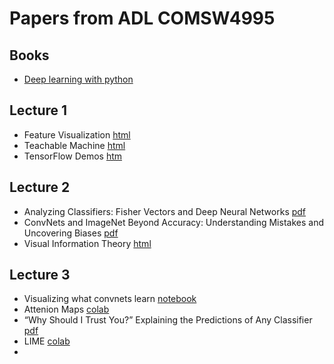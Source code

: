 # Papers from ADL COMSW4995

## Books 
- [Deep learning with python](https://www.manning.com/books/deep-learning-with-python-second-edition)

## Lecture 1
- Feature Visualization [html](https://distill.pub/2017/feature-visualization/)
- Teachable Machine [html](https://teachablemachine.withgoogle.com/train)
- TensorFlow Demos [htm](https://www.tensorflow.org/js/demos)

## Lecture 2

- Analyzing Classifiers: Fisher Vectors and Deep Neural Networks [pdf](https://arxiv.org/pdf/1512.00172.pdf)
- ConvNets and ImageNet Beyond Accuracy: Understanding Mistakes and Uncovering Biases [pdf](https://arxiv.org/abs/1711.11443)
- Visual Information Theory [html](http://colah.github.io/posts/2015-09-Visual-Information/)


## Lecture 3
- Visualizing what convnets learn [notebook](https://github.com/fchollet/deep-learning-with-python-notebooks/blob/master/5.4-visualizing-what-convnets-learn.ipynb)
- Attenion Maps [colab](https://colab.research.google.com/drive/1D3d4lGT8MwIq1frCHumIsf6X5Mcxacr0#scrollTo=i6bmBMp3QoLR)
- “Why Should I Trust You?” Explaining the Predictions of Any Classifier [pdf](https://arxiv.org/pdf/1602.04938.pdf)
- LIME [colab](https://colab.research.google.com/github/marcotcr/lime/blob/master/doc/notebooks/Tutorial%20-%20Image%20Classification%20Keras.ipynb#scrollTo=LgSzX-nVxwkV)
- 
